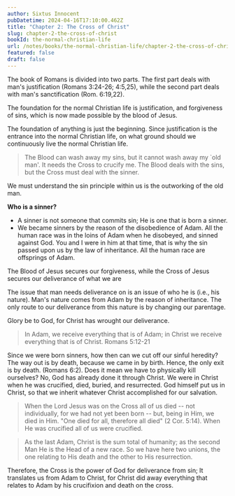 ```yaml
---
author: Sixtus Innocent
pubDatetime: 2024-04-16T17:10:00.462Z
title: "Chapter 2: The Cross of Christ"
slug: chapter-2-the-cross-of-christ
bookId: the-normal-christian-life
url: /notes/books/the-normal-christian-life/chapter-2-the-cross-of-christ
featured: false
draft: false
---
```


The book of Romans is divided into two parts. The first part deals with man's justification (Romans 3:24-26; 4:5,25), while the second part deals with man's sanctification (Rom. 6:19,22).

The foundation for the normal Christian life is justification, and forgiveness of sins, which is now made possible by the blood of Jesus.

The foundation of anything is just the beginning. Since justification is the entrance into the normal Christian life, on what ground should we continuously live the normal Christian life.

> The Blood can wash away my sins, but it cannot wash away my `old man'. It needs the Cross to crucify me. The Blood deals with the sins, but the Cross must deal with the sinner.

We must understand the sin principle within us is the outworking of the old man.

**Who is a sinner?**

- A sinner is not someone that commits sin; He is one that is born a sinner.
- We became sinners by the reason of the disobedience of Adam. All the human race was in the loins of Adam when he disobeyed, and sinned against God. You and I were in him at that time, that is why the sin passed upon us by the law of inheritance. All the human race are offsprings of Adam.

The Blood of Jesus secures our forgiveness, while the Cross of Jesus secures our deliverance of what we are

The issue that man needs deliverance on is an issue of who he is (i.e., his nature). Man's nature comes from Adam by the reason of inheritance. The only route to our deliverance from this nature is by changing our parentage.

Glory be to God, for Christ has wrought our deliverance.

> In Adam, we receive everything that is of Adam; in Christ we receive everything that is of Christ. Romans 5:12-21

Since we were born sinners, how then can we cut off our sinful heredity?
The way out is by death, because we came in by birth. Hence, the only exit is by death. (Romans 6:2). Does it mean we have to physically kill ourselves? No, God has already done it through Christ. We were in Christ when he was crucified, died, buried, and resurrected. God himself put us in Christ, so that we inherit whatever Christ accomplished for our salvation.

> When the Lord Jesus was on the Cross all of us died -- not individually, for we had not yet been born -- but, being in Him, we died in Him. "One died for all, therefore all died" (2 Cor. 5:14). When He was crucified all of us were crucified.

> As the last Adam, Christ is the sum total of humanity; as the second Man He is the Head of a new race. So we have here two unions, the one relating to His death and the other to His resurrection.

Therefore, the Cross is the power of God for deliverance from sin; It translates us from Adam to Christ, for Christ did away everything that relates to Adam by his crucifixion and death on the cross.

